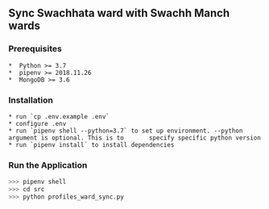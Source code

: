 ## Sync Swachhata ward with Swachh Manch wards ##

### Prerequisites ###

    *  Python >= 3.7
    *  pipenv >= 2018.11.26
    *  MongoDB >= 3.6

### Installation ###
    * run `cp .env.example .env`
    * configure .env
    * run `pipenv shell --python=3.7` to set up environment. --python argument is optional. This is to       specify specific python version 
    * run `pipenv install` to install dependencies

### Run the Application


```sh
>>> pipenv shell
>>> cd src
>>> python profiles_ward_sync.py
```
